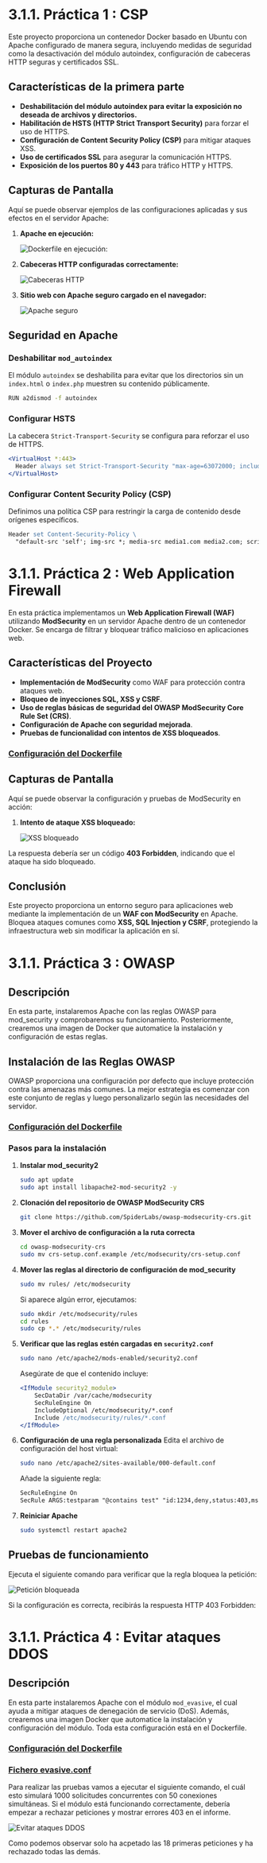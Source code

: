 # 3.1.1. Práctica 1 : CSP

Este proyecto proporciona un contenedor Docker basado en Ubuntu con Apache configurado de manera segura, incluyendo medidas de seguridad como la desactivación del módulo autoindex, configuración de cabeceras HTTP seguras y certificados SSL.

## Características de la primera parte

- **Deshabilitación del módulo autoindex para evitar la exposición no deseada de archivos y directorios.**
- **Habilitación de HSTS (HTTP Strict Transport Security)** para forzar el uso de HTTPS.
- **Configuración de Content Security Policy (CSP)** para mitigar ataques XSS.
- **Uso de certificados SSL** para asegurar la comunicación HTTPS.
- **Exposición de los puertos 80 y 443** para tráfico HTTP y HTTPS.

## Capturas de Pantalla

Aquí se puede observar ejemplos de las configuraciones aplicadas y sus efectos en el servidor Apache:

1. **Apache en ejecución:**

   ![Dockerfile en ejecución: ](./Assets/2.png)

2. **Cabeceras HTTP configuradas correctamente:**

   ![Cabeceras HTTP](./Assets/6.png)

3. **Sitio web con Apache seguro cargado en el navegador:**
    
   ![Apache seguro](./Assets/5.png)

## Seguridad en Apache

### Deshabilitar `mod_autoindex`

El módulo `autoindex` se deshabilita para evitar que los directorios sin un `index.html` o `index.php` muestren su contenido públicamente.

```bash
RUN a2dismod -f autoindex
```

### Configurar HSTS

La cabecera `Strict-Transport-Security` se configura para reforzar el uso de HTTPS.

```apache
<VirtualHost *:443>
  Header always set Strict-Transport-Security "max-age=63072000; includeSubDomains"
</VirtualHost>
```

### Configurar Content Security Policy (CSP)

Definimos una política CSP para restringir la carga de contenido desde orígenes específicos.

```apache
Header set Content-Security-Policy \ 
  "default-src 'self'; img-src *; media-src media1.com media2.com; script-src userscripts.example.com"
```

# 3.1.1. Práctica 2 : Web Application Firewall

En esta práctica implementamos un **Web Application Firewall (WAF)** utilizando **ModSecurity** en un servidor Apache dentro de un contenedor Docker. Se encarga de filtrar y bloquear tráfico malicioso en aplicaciones web.

## Características del Proyecto

- **Implementación de ModSecurity** como WAF para protección contra ataques web.
- **Bloqueo de inyecciones SQL, XSS y CSRF**.
- **Uso de reglas básicas de seguridad del OWASP ModSecurity Core Rule Set (CRS)**.
- **Configuración de Apache con seguridad mejorada**.
- **Pruebas de funcionalidad con intentos de XSS bloqueados**.

### [Configuración del Dockerfile](https://github.com/alvaromespen/pps-10003375/blob/main/template-main/RA3/RA3_1/RA3_1_1/Assets/Web%20Application%20Firewall/Dockerfile)

## Capturas de Pantalla

Aquí se puede observar la configuración y pruebas de ModSecurity en acción:

1. **Intento de ataque XSS bloqueado:**
   
   ![XSS bloqueado](./Assets/7.png)

La respuesta debería ser un código **403 Forbidden**, indicando que el ataque ha sido bloqueado.

## Conclusión

Este proyecto proporciona un entorno seguro para aplicaciones web mediante la implementación de un **WAF con ModSecurity** en Apache. Bloquea ataques comunes como **XSS, SQL Injection y CSRF**, protegiendo la infraestructura web sin modificar la aplicación en sí.

# 3.1.1. Práctica 3 : OWASP

## Descripción
En esta parte, instalaremos Apache con las reglas OWASP para mod_security y comprobaremos su funcionamiento. Posteriormente, crearemos una imagen de Docker que automatice la instalación y configuración de estas reglas.

## Instalación de las Reglas OWASP
OWASP proporciona una configuración por defecto que incluye protección contra las amenazas más comunes. La mejor estrategia es comenzar con este conjunto de reglas y luego personalizarlo según las necesidades del servidor.

### [Configuración del Dockerfile](https://github.com/alvaromespen/pps-10003375/blob/main/template-main/RA3/RA3_1/RA3_1_1/Assets/OWASP/Dockerfile)

### Pasos para la instalación
1. **Instalar mod_security2**
   ```bash
   sudo apt update
   sudo apt install libapache2-mod-security2 -y
   ```

2. **Clonación del repositorio de OWASP ModSecurity CRS**
   ```bash
   git clone https://github.com/SpiderLabs/owasp-modsecurity-crs.git
   ```

3. **Mover el archivo de configuración a la ruta correcta**
   ```bash
   cd owasp-modsecurity-crs
   sudo mv crs-setup.conf.example /etc/modsecurity/crs-setup.conf
   ```

4. **Mover las reglas al directorio de configuración de mod_security**
   ```bash
   sudo mv rules/ /etc/modsecurity
   ```
   Si aparece algún error, ejecutamos:
   ```bash
   sudo mkdir /etc/modsecurity/rules
   cd rules
   sudo cp *.* /etc/modsecurity/rules
   ```

5. **Verificar que las reglas estén cargadas en `security2.conf`**
   ```bash
   sudo nano /etc/apache2/mods-enabled/security2.conf
   ```
   Asegúrate de que el contenido incluye:
   ```apache
   <IfModule security2_module>
       SecDataDir /var/cache/modsecurity
       SecRuleEngine On
       IncludeOptional /etc/modsecurity/*.conf
       Include /etc/modsecurity/rules/*.conf
   </IfModule>
   ```

6. **Configuración de una regla personalizada**
   Edita el archivo de configuración del host virtual:
   ```bash
   sudo nano /etc/apache2/sites-available/000-default.conf
   ```
   Añade la siguiente regla:
   ```apache
   SecRuleEngine On
   SecRule ARGS:testparam "@contains test" "id:1234,deny,status:403,msg:'Cazado por Ciberseguridad'"
   ```

7. **Reiniciar Apache**
   ```bash
   sudo systemctl restart apache2
   ```

## Pruebas de funcionamiento

Ejecuta el siguiente comando para verificar que la regla bloquea la petición:

![Petición bloqueada](./Assets/8.png)

Si la configuración es correcta, recibirás la respuesta HTTP 403 Forbidden:

# 3.1.1. Práctica 4 : Evitar ataques DDOS

## Descripción
En esta parte instalaremos Apache con el módulo `mod_evasive`, el cual ayuda a mitigar ataques de denegación de servicio (DoS). Además, crearemos una imagen Docker que automatice la instalación y configuración del módulo. Toda esta configuración está en el Dockerfile.

### [Configuración del Dockerfile](https://github.com/alvaromespen/pps-10003375/blob/main/template-main/RA3/RA3_1/RA3_1_1/Assets/Evitar_ataques_DDOS/Dockerfile)
### [Fichero evasive.conf](https://github.com/alvaromespen/pps-10003375/blob/main/template-main/RA3/RA3_1/RA3_1_1/Assets/Evitar_ataques_DDOS/evasive.conf)

Para realizar las pruebas vamos a ejecutar el siguiente comando, el cuál esto simulará 1000 solicitudes concurrentes con 50 conexiones simultáneas. Si el módulo está funcionando correctamente, debería empezar a rechazar peticiones y mostrar errores 403 en el informe.

![Evitar ataques DDOS](./Assets/9.png)

Como podemos observar solo ha acpetado las 18 primeras peticiones y ha rechazado todas las demás.
